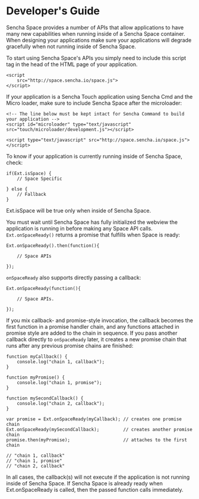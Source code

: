 # Developer's Guide


Sencha Space provides a number of APIs that allow applications to have many new capabilities when running inside of a Sencha Space container. 
When designing your applications make sure your applications will degrade gracefully when not running inside of Sencha Space. 

To start using Sencha Space's APIs you simply need to include this script tag in the head of the HTML page of your application.

	<script 
	    src="http://space.sencha.io/space.js">
	</script>

If your application is a Sencha Touch application using Sencha Cmd and the Micro loader, make sure to include Sencha Space after the microloader:


 	<!-- The line below must be kept intact for Sencha Command to build your application -->
    <script id="microloader" type="text/javascript" src="touch/microloader/development.js"></script>

    <script type="text/javascript" src="http://space.sencha.io/space.js"></script>


To know if your application is currently running inside of Sencha Space, check:

	if(Ext.isSpace) {
		// Space Specific 

	} else {
		// Fallback 
	}

Ext.isSpace will be true only when inside of Sencha Space. 

You must wait until Sencha Space has fully initialized the webview the application is running in before making any Space API calls.
`Ext.onSpaceReady()` returns a promise that fulfills when Space is ready:

	Ext.onSpaceReady().then(function(){

		// Space APIs

	});

`onSpaceReady` also supports directly passing a callback:

	Ext.onSpaceReady(function(){

		// Space APIs.

	});

If you mix callback- and promise-style invocation, the callback becomes the first function in a promise
handler chain, and any functions attached in promise style are added to the chain in sequence. If you
pass another callback directly to `onSpaceReady` later, it creates a new promise chain that runs after
any previous promise chains are finished:

	function myCallback() {
		console.log("chain 1, callback");
	}

	function myPromise() {
		console.log("chain 1, promise");
	}

	function mySecondCallback() {
		console.log("chain 2, callback");
	}

	var promise = Ext.onSpaceReady(myCallback); // creates one promise chain
	Ext.onSpaceReady(mySecondCallback);         // creates another promise chain
	promise.then(myPromise);                    // attaches to the first chain

	// "chain 1, callback"
	// "chain 1, promise"
	// "chain 2, callback"

In all cases, the callback(s) will not execute if the application is not running inside of Sencha Space.
If Sencha Space is already ready when Ext.onSpaceReady is called, then the passed function calls immediately. 




